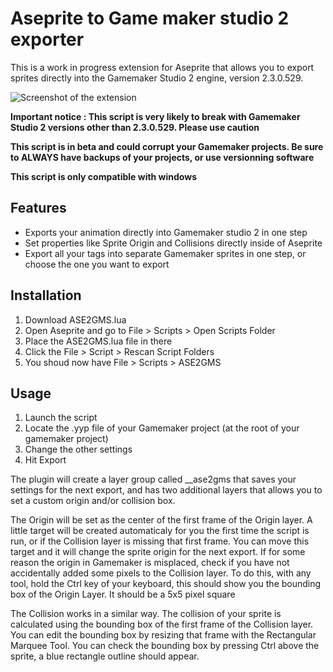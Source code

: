 # Aseprite to Game maker studio 2 exporter

This is a work in progress extension for Aseprite that allows you to export sprites directly into the Gamemaker Studio 2 engine, version 2.3.0.529. 

![Screenshot of the extension](doc/Screenshot01.png.jpg?raw=true "ASE2GMS")

**Important notice : This script is very likely to break with Gamemaker Studio 2 versions other than 2.3.0.529. Please use caution**

**This script is in beta and could corrupt your Gamemaker projects. Be sure to ALWAYS have backups of your projects, or use versionning software**

**This script is only compatible with windows**

## Features
* Exports your animation directly into Gamemaker studio 2 in one step
* Set properties like Sprite Origin and Collisions directly inside of Aseprite
* Export all your tags into separate Gamemaker sprites in one step, or choose the one you want to export

## Installation
1. Download ASE2GMS.lua
2. Open Aseprite and go to File > Scripts > Open Scripts Folder
3. Place the ASE2GMS.lua file in there
4. Click the File > Script > Rescan Script Folders
5. You shoud now have File > Scripts > ASE2GMS

## Usage
1. Launch the script
2. Locate the .yyp file of your Gamemaker project (at the root of your gamemaker project)
3. Change the other settings
4. Hit Export

The plugin will create a layer group called __ase2gms that saves your settings for the next export, and has two additional layers that allows you to set a custom origin and/or collision box.

The Origin will be set as the center of the first frame of the Origin layer. A little target will be created automaticaly for you the first time the script is run, or if the Collision layer is missing that first frame. You can move this target and it will change the sprite origin for the next export. If for some reason the origin in Gamemaker is misplaced, check if you have not accidentally added some pixels to the Collision layer. To do this, with any tool, hold the Ctrl key of your keyboard, this should show you the bounding box of the Origin Layer. It should be a 5x5 pixel square

The Collision works in a similar way. The collision of your sprite is calculated using the bounding box of the first frame of the Collision layer. You can edit the bounding box by resizing that frame with the Rectangular Marquee Tool. You can check the bounding box by pressing Ctrl above the sprite, a blue rectangle outline should appear.

